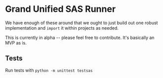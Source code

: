 # Grand Unified SAS Runner 

We have enough of these around that we ought to just build out one robust implementation and `import` it within projects as needed.

This is currently in alpha -- please feel free to contribute. It's basically an MVP as is.

## Tests

Run tests with `python -m unittest testsas`
